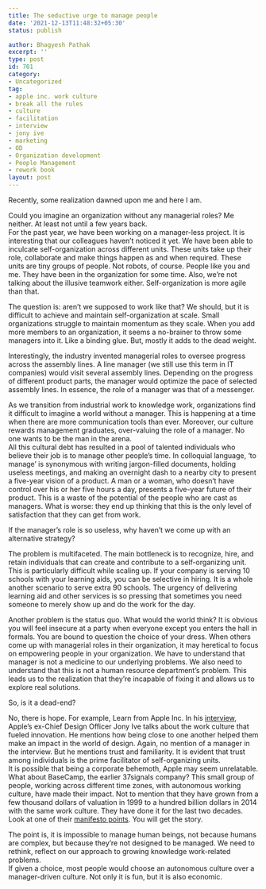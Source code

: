 ```yaml
---
title: The seductive urge to manage people
date: '2021-12-13T11:48:32+05:30'
status: publish

author: Bhagyesh Pathak
excerpt: ''
type: post
id: 701
category:
- Uncategorized
tag:
- apple inc. work culture
- break all the rules
- culture
- facilitation
- interview
- jony ive
- marketing
- OD
- Organization development
- People Management
- rework book
layout: post
---
```


Recently, some realization dawned upon me and here I am.

Could you imagine an organization without any managerial roles? Me neither. At least not until a few years back.  
For the past year, we have been working on a manager-less project. It is interesting that our colleagues haven’t noticed it yet. We have been able to inculcate self-organization across different units. These units take up their role, collaborate and make things happen as and when required. These units are tiny groups of people. Not robots, of course. People like you and me. They have been in the organization for some time. Also, we’re not talking about the illusive teamwork either. Self-organization is more agile than that.

The question is: aren’t we supposed to work like that? We should, but it is difficult to achieve and maintain self-organization at scale. Small organizations struggle to maintain momentum as they scale. When you add more members to an organization, it seems a no-brainer to throw some managers into it. Like a binding glue. But, mostly it adds to the dead weight.

Interestingly, the industry invented managerial roles to oversee progress across the assembly lines. A line manager (we still use this term in IT companies) would visit several assembly lines. Depending on the progress of different product parts, the manager would optimize the pace of selected assembly lines. In essence, the role of a manager was that of a messenger.

As we transition from industrial work to knowledge work, organizations find it difficult to imagine a world without a manager. This is happening at a time when there are more communication tools than ever. Moreover, our culture rewards management graduates, over-valuing the role of a manager. No one wants to be the man in the arena.  
All this cultural debt has resulted in a pool of talented individuals who believe their job is to manage other people’s time. In colloquial language, ‘to manage’ is synonymous with writing jargon-filled documents, holding useless meetings, and making an overnight dash to a nearby city to present a five-year vision of a product. A man or a woman, who doesn’t have control over his or her five hours a day, presents a five-year future of their product. This is a waste of the potential of the people who are cast as managers. What is worse: they end up thinking that this is the only level of satisfaction that they can get from work.

If the manager’s role is so useless, why haven’t we come up with an alternative strategy?

The problem is multifaceted. The main bottleneck is to recognize, hire, and retain individuals that can create and contribute to a self-organizing unit. This is particularly difficult while scaling up. If your company is serving 10 schools with your learning aids, you can be selective in hiring. It is a whole another scenario to serve extra 90 schools. The urgency of delivering learning aid and other services is so pressing that sometimes you need someone to merely show up and do the work for the day.

Another problem is the status quo. What would the world think? It is obvious you will feel insecure at a party when everyone except you enters the hall in formals. You are bound to question the choice of your dress. When others come up with managerial roles in their organization, it may heretical to focus on empowering people in your organization. We have to understand that manager is not a medicine to our underlying problems. We also need to understand that this is not a human resource department’s problem. This leads us to the realization that they’re incapable of fixing it and allows us to explore real solutions.

So, is it a dead-end?

No, there is hope. For example, Learn from Apple Inc. In his [interview](https://www.realisedesign.co.uk/uk-product-design-blog/apples-english-designer-jony-ive-the-future-of-design/), Apple’s ex-Chief Design Officer Jony Ive talks about the work culture that fueled innovation. He mentions how being close to one another helped them make an impact in the world of design. Again, no mention of a manager in the interview. But he mentions trust and familiarity. It is evident that trust among individuals is the prime facilitator of self-organizing units.  
It is possible that being a corporate behemoth, Apple may seem unrelatable. What about BaseCamp, the earlier 37signals company? This small group of people, working across different time zones, with autonomous working culture, have made their impact. Not to mention that they have grown from a few thousand dollars of valuation in 1999 to a hundred billion dollars in 2014 with the same work culture. They have done it for the last two decades. Look at one of their [manifesto points](https://37signals.com/02.html). You will get the story.

The point is, it is impossible to manage human beings, not because humans are complex, but because they’re not designed to be managed. We need to rethink, reflect on our approach to growing knowledge work-related problems.  
If given a choice, most people would choose an autonomous culture over a manager-driven culture. Not only it is fun, but it is also economic.